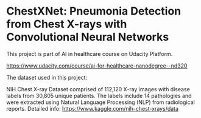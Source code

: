 # ChestXNet: Pneumonia Detection from Chest X-rays with Convolutional Neural Networks

This project is part of AI in healthcare course on Udacity Platform. 

https://www.udacity.com/course/ai-for-healthcare-nanodegree--nd320


The dataset used in this project: 

NIH Chest X-ray Dataset comprised of 112,120 X-ray images with disease labels from 30,805 unique patients.
The labels include 14 pathologies and were extracted using Natural Language Processing (NLP) from radiological reports.
Detailed info: https://www.kaggle.com/nih-chest-xrays/data 



